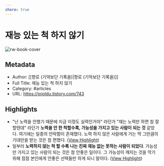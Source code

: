 ```yaml
---
share: true
---
```


# 재능 있는 척 하지 않기

![rw-book-cover](https://tistory1.daumcdn.net/tistory/1826700/78816966c3ae46c68ac84d5b0e3cb4d6)

## Metadata
- Author: [[향로 (기억보단 기록을)|향로 (기억보단 기록을)]]
- Full Title: 재능 있는 척 하지 않기
- Category: #articles
- URL: https://jojoldu.tistory.com/743

## Highlights
- "난 노력을 안했기 때문에 지금 이정도 실력인거야" 라던가 
  "쟤는 노력만 하면 참 잘할텐데" 라던가 
  **노력을 안 한 척할수록, 가능성을 가지고 있는 사람이 되는 것** 같았다. 
  여기에는 일종의 안락함이 존재했다.
  노력 하지 않은 사람에게 거는 딱 그만큼의 기대만을 받는 것은 참 편했다. ([View Highlight](https://read.readwise.io/read/01hgcd64s7qwtf9jvb921zgz70))
- 일부러 **노력하지 않는 척 할 수록 나는 진짜 재능 없는 못하는 사람이 되었다**.
  가능성만 가지고 있는 사람이 되는 것은 참 안좋은 일이다. 
  그 가능성이 깨지는 것을 막기 위해 점점 본인에게 안좋은 선택들만 하게 되니 말이다. ([View Highlight](https://read.readwise.io/read/01hgcd70vpnw6rgqnwctfgaxaj))
